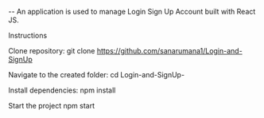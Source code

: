 -- An application is used to manage Login Sign Up Account built with React JS.

Instructions

Clone repository: git clone https://github.com/sanarumana1/Login-and-SignUp

Navigate to the created folder: cd Login-and-SignUp-

Install dependencies: npm install

Start the project npm start
